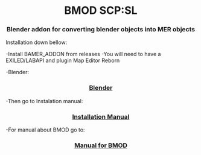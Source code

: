<h1 align="center">BMOD SCP:SL </h1>


<h3 align="center"> Blender addon for converting blender objects into MER objects</h3>
<a href="https://discord.gg/wn8h8Dvx">
     <alt="Report bug on Discord">
</a>    

Installation down bellow:

-Install BAMER_ADDON from releases
-You will need to have a EXILED/LABAPI and plugin Map Editor Reborn

-Blender:

 <h3 align="center"><a   href="https://www.blender.org/download">Blender</a> </h3>

      
-Then go to Instalation manual:

 <h3 align="center"><a   href=" https://github.com/spyraze/BMOD-SCPSL/blob/main/Instalation_Manual_BMOD.pdf">Installation Manual</a> </h3>

-For manual about BMOD go to:

<h3 align="center"><a   href="  https://github.com/spyraze/BMOD-SCPSL/blob/main/Manual_BMOD.pdf">Manual for BMOD</a> </h3>





